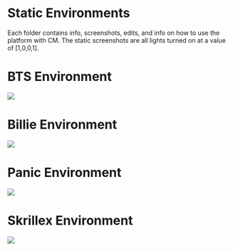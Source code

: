 # Static Environments
Each folder contains info, screenshots, edits, and info on how to use the platform with CM. The static screenshots are all lights turned on at a value of [1,0,0,1].

<h1> BTS Environment</h1>
<img src="https://github.com/LonelyCen/Lonelys-Environments/blob/main/Environments/BTS%20Plat/BTS%20Example.png">

<h1> Billie Environment</h1>
<img src="https://github.com/LonelyCen/Lonelys-Environments/blob/main/Environments/Billie%20Plat/Billie%20Example.png">

<h1> Panic Environment</h1>
<img src="https://github.com/LonelyCen/Lonelys-Environments/blob/main/Environments/Panic%20Plat/Panic%20Example.png">

<h1> Skrillex Environment</h1>
<img src="https://github.com/LonelyCen/Lonelys-Environments/blob/main/Environments/Skrillex%20Plat/Skrillex%20Example.png">
